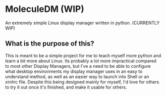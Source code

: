 # MoleculeDM (WIP)
An extremely simple Linux display manager written in python. (CURRENTLY WIP)

## What is the purpose of this?
This is meant to be a simple project for me to teach myself more python and learn a bit more about Linux. Its probably a lot more impractical compared to most other Display Managers, but I've a need to be able to configure what desktop environments my display manager uses in an easy to understand method, as well as an easier way to launch into Shell or an xinitrc file. Despite this being designed mainly for myself, I'd love for others to try it out once it's finished, and make it usable for others.
